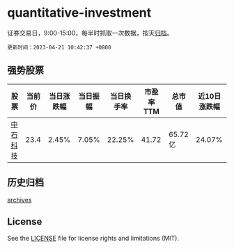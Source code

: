 # quantitative-investment

证券交易日，9:00-15:00，每半时抓取一次数据，按天[归档](archives)。

`更新时间：2023-04-21 10:42:37 +0800`

## 强势股票

|股票|当前价|当日涨跌幅|当日振幅|当日换手率|市盈率TTM|总市值|近10日涨跌幅|
|----|----|----|----|----|----|----|----|
|[中石科技](https://xueqiu.com/S/SZ300684)|23.4|2.45%|7.05%|22.25%|41.72|65.72亿|24.07%|

## 历史归档

[archives](archives)

## License

See the [LICENSE](LICENSE) file for license rights and limitations (MIT).